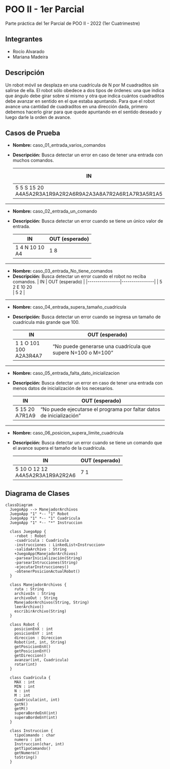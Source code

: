 # POO II - 1er Parcial
Parte práctica del 1er Parcial de POO II - 2022 (1er Cuatrimestre)

## Integrantes
- Rocío Alvarado
- Mariana Madeira

## Descripción
Un robot móvil se desplaza en una cuadrícula de N por M cuadraditos sin salirse de ella. El robot sólo obedece a dos tipos de órdenes: una que indica que ángulo debe girar sobre sí mismo y otra que indica cuántos cuadraditos debe avanzar en sentido en el que estaba apuntando. Para que el robot avance una cantidad de cuadraditos en una dirección dada, primero debemos hacerlo girar para que quede apuntando en el sentido deseado y luego darle la orden de avance.

## Casos de Prueba
- **Nombre:** caso_01_entrada_varios_comandos
- **Descripción:** Busca detectar un error en caso de tener una entrada con muchos comandos.

  | IN                                                          | OUT (esperado) |
  |-------------------------------------------------------------|----------------|
  | 5 5 S 15 20<br>A4A5A2R3A1R9A2R2A6R9A2A3A8A7R2A6R1A7R3A5R1A5 | 4 2            |
---
- **Nombre:** caso_02_entrada_un_comando
- **Descripción:** Busca detectar un error cuando se tiene un único valor de entrada.

  | IN                | OUT (esperado) |
  |-------------------|----------------|
  | 1 4 N 10 10<br>A4 | 1 8            |
---
- **Nombre:** caso_03_entrada_No_tiene_comandos
- **Descripción:** Busca detectar un error cuando el robot no reciba comandos.
  | IN             | OUT (esperado) |
  |----------------|----------------|
  | 5 2 E 10 20<br> | 5 2            |
---
- **Nombre:** caso_04_entrada_supera_tamaño_cuadricula
- **Descripción:** Busca detectar un error cuando se ingresa un tamaño de cuadricula más grande que 100.

  | IN                        | OUT (esperado)                                              |
  |---------------------------|-------------------------------------------------------------|
  | 1 1 O 101 100<br>A2A3R4A7 | “No puede generarse una cuadrícula que supere N=100 o M=100”|           |
---
- **Nombre:** caso_05_entrada_falta_dato_inicializacion
- **Descripción:** Busca detectar un error en caso de tener una entrada con menos datos de inicialización de los necesarios.

  | IN                | OUT (esperado)                                                      |
  |-------------------|---------------------------------------------------------------------|
  | 5 15 20<br>A7R1A9 |“No puede ejecutarse el programa por faltar datos de inicialización” |
---
- **Nombre:** caso_06_posicion_supera_limite_cuadricula
- **Descripción:** Busca detectar un error cuando se tiene un comando que el avance supera el tamaño de la cuadricula.

  | IN                | OUT (esperado) |
  |-------------------|----------------|
  | 5 10 O 12 12 <br>A4A5A2R3A1R9A2R2A6 | 7 1            |

## Diagrama de Clases
```mermaid
classDiagram
  JuegoApp --> ManejadorArchivos
  JuegoApp "1" *-- "1" Robot
  JuegoApp "1" *-- "1" Cuadricula
  JuegoApp "1" *-- "*" Instruccion

  class JuegoApp {
    -robot : Robot
    -cuadricula : Cuadricula
    -instrucciones : LinkedList<Instruccion>
    -salidaArchivo : String
    +JuegoApp(ManejadorArchivos)
    -parsearInicialización(String)
    -parsearIntrucciones(String)
    -ejecutarInstrucciones()
    -obtenerPosicionActualRobot()
  }

  class ManejadorArchivos {
    ruta : String
    archivoIn : String
    archivoOut : String
    ManejadorArchivos(String, String)
    leerArchivo()
    escribirArchivo(String)
  }

  class Robot {
    posicionEnX : int
    posicionEnY : int
    direccion : Direccion
    Robot(int, int, String)
    getPosicionEnX()
    getPosicionEnY()
    getDireccion()
    avanzar(int, Cuadricula)
    rotar(int)
  }

  class Cuadricula {
    MAX : int
    MIN : int
    N : int
    M : int
    Cuadricula(int, int)
    getN()
    getM()
    superaBordeEnX(int)
    superaBordeEnY(int)
  }

  class Instruccion {
    tipoComando : char
    numero : int
    Instruccion(char, int)
    getTipoComando()
    getNumero()
    toString()
  }
```

